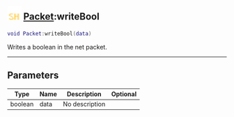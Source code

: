 ## <img src="../../.gitbook/assets/shared.png" width="32" height="32" /> [Packet](../packet/README.md):writeBool

```lua
void Packet:writeBool(data)
```

Writes a boolean in the net packet.

-----------------
## Parameters

| Type   | Name | Description | Optional |
| ------ | ---- | ----------- | -------: |
| boolean | data | No description |  |
